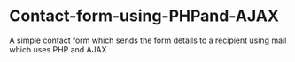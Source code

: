 # Contact-form-using-PHPand-AJAX
A simple contact form which sends the form details to a recipient using mail which uses PHP and AJAX
